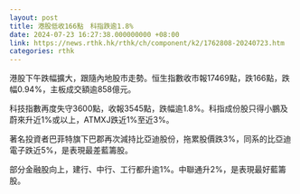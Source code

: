 ```yaml
---
layout: post
title: 港股低收166點　科指跌逾1.8%
date: 2024-07-23 16:27:38.000000000 +08:00
link: https://news.rthk.hk/rthk/ch/component/k2/1762808-20240723.htm
categories: rthk
---
```


港股下午跌幅擴大，跟隨內地股市走勢。恒生指數收市報17469點，跌166點，跌幅0.94%，主板成交額逾858億元。

科技指數再度失守3600點，收報3545點，跌幅逾1.8%。科指成份股只得小鵬及蔚來升近1%或以上，ATMXJ跌近1%至近3%。

著名投資者巴菲特旗下巴郡再次減持比亞迪股份，拖累股價跌3%，同系的比亞迪電子跌近5%，是表現最差藍籌股。

部分金融股向上，建行、中行、工行都升逾1%。中聯通升2%，是表現最好藍籌股。
